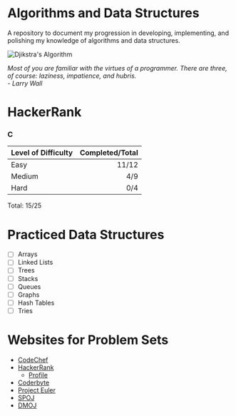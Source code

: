 # Algorithms and Data Structures
A repository to document my progression in developing, implementing, and polishing my knowledge of algorithms and data structures.

![Djikstra's Algorithm](https://i.gifer.com/8EI2.gif "Dijkstra's Algorithm")

_Most of you are familiar with the virtues of a programmer. There are three, of course: laziness, impatience, and hubris._                 
_- Larry Wall_


# HackerRank

### C
Level of Difficulty|Completed/Total
-------------------|----------------:
Easy|11/12
Medium|4/9
Hard|0/4
Total: 15/25


# Practiced Data Structures
- [ ] Arrays
- [ ] Linked Lists
- [ ] Trees
- [ ] Stacks
- [ ] Queues
- [ ] Graphs
- [ ] Hash Tables
- [ ] Tries
<!---
- [ ] Binary Search ([Tutorial](https://www.topcoder.com/community/data-science/data-science-tutorials/binary-search/), [Implementation](http://geeksquiz.com/binary-search/), [Problems](http://www.spoj.com/problems/AGGRCOW))
- [ ] Quicksort ([Tutorial](http://help.topcoder.com/data-science/competing-in-algorithm-challenges/algorithm-tutorials/sorting/), [Implementation](http://geeksquiz.com/quick-sort/))
- [ ] Merge Sort ([Tutorial](http://help.topcoder.com/data-science/competing-in-algorithm-challenges/algorithm-tutorials/sorting/), [Implementation](http://geeksquiz.com/merge-sort/))
- [ ] Suffix Array ([Tutorial](http://web.stanford.edu/class/cs97si/suffix-array.pdf), [Implementation](http://discuss.codechef.com/questions/21385/a-tutorial-on-suffix-arrays), [Problem](http://www.spoj.com/problems/SUBST1/), [Problem](http://www.codechef.com/problems/MOU1H))
- [ ] Knuth-Morris-Pratt Algorithm (KMP) ([Tutorial](https://www.topcoder.com/community/data-science/data-science-tutorials/introduction-to-string-searching-algorithms/), [Implementation](http://www.geeksforgeeks.org/searching-for-patterns-set-2-kmp-algorithm/), [Problem](http://www.codechef.com/problems/TASHIFT))
- [ ] Linked Lists
- [ ] Binary Search Trees

--->

# Websites for Problem Sets
- [CodeChef](https://www.codechef.com/problems/school)
- [HackerRank](https://www.hackerrank.com/dashboard)
  - [Profile](https://www.hackerrank.com/erickh_li?hr_r=1)
- [Coderbyte](https://www.coderbyte.com/challenges)
- [Project Euler](https://projecteuler.net/archives)
- [SPOJ](https://www.spoj.com/problems/classical/)
- [DMOJ](https://dmoj.ca/)

